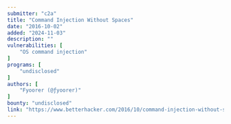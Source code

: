 ```yaml
---
submitter: "c2a"
title: "Command Injection Without Spaces"
date: "2016-10-02"
added: "2024-11-03"
description: ""
vulnerabilities: [
    "OS command injection"
]
programs: [
    "undisclosed"
]
authors: [
    "Fyoorer (@ƒyoorer)"
]
bounty: "undisclosed"
link: "https://www.betterhacker.com/2016/10/command-injection-without-spaces.html"
---
```




